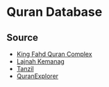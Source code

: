 # Quran Database

## Source

- [King Fahd Quran Complex](https://qurancomplex.gov.sa/en/techquran/dev/)
- [Lajnah Kemanag](http://lajnah.kemenag.go.id/unduhan/quran-kemenag.html)
- [Tanzil](https://tanzil.net/trans/)
- [QuranExplorer](https://read.quranexplorer.com/)
